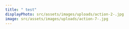 ```yaml
---
title: " test"
displayPhoto: src/assets/images/uploads/action-2-.jpg
image: src/assets/images/uploads/action-7-.jpg
---
```

